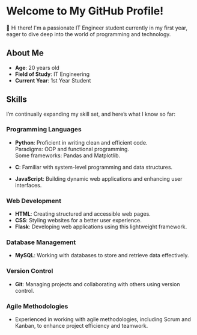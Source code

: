 # Welcome to My GitHub Profile!

👋 Hi there! I'm a passionate IT Engineer student currently in my first year, eager to dive deep into the world of programming and technology.

## About Me
- **Age**: 20 years old
- **Field of Study**: IT Engineering
- **Current Year**: 1st Year Student

## Skills
I’m continually expanding my skill set, and here’s what I know so far:

### Programming Languages
- **Python**: Proficient in writing clean and efficient code.  
  Paradigms: OOP and functional programming.  
  Some frameworks: Pandas and Matplotlib.
  
- **C**: Familiar with system-level programming and data structures.

- **JavaScript**: Building dynamic web applications and enhancing user interfaces.

### Web Development
- **HTML**: Creating structured and accessible web pages.
- **CSS**: Styling websites for a better user experience.
- **Flask**: Developing web applications using this lightweight framework.

### Database Management
- **MySQL**: Working with databases to store and retrieve data effectively.

### Version Control
- **Git**: Managing projects and collaborating with others using version control.

### Agile Methodologies
- Experienced in working with agile methodologies, including Scrum and Kanban, to enhance project efficiency and teamwork.
